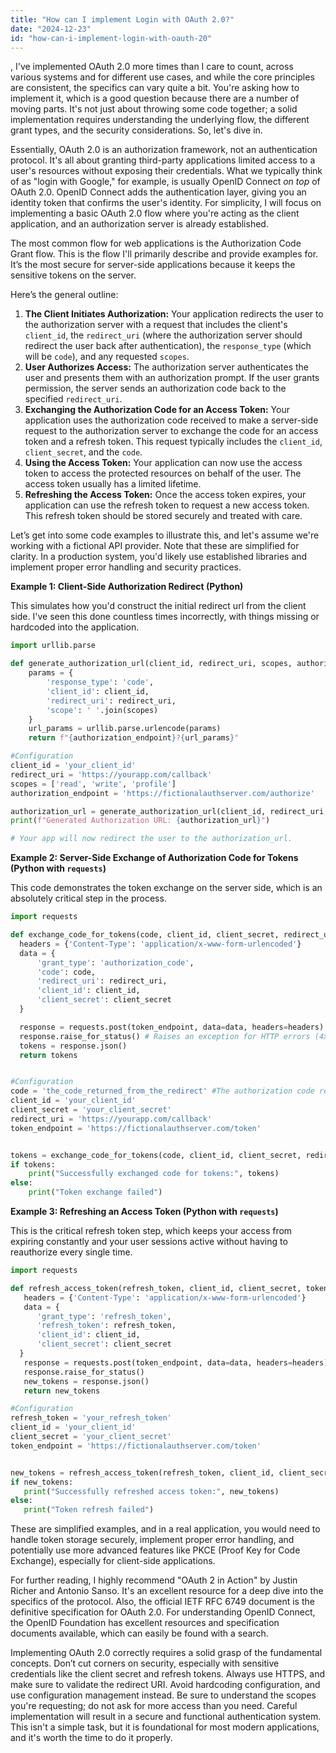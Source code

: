 ```yaml
---
title: "How can I implement Login with OAuth 2.0?"
date: "2024-12-23"
id: "how-can-i-implement-login-with-oauth-20"
---
```


,  I've implemented OAuth 2.0 more times than I care to count, across various systems and for different use cases, and while the core principles are consistent, the specifics can vary quite a bit. You're asking how to implement it, which is a good question because there are a number of moving parts. It's not just about throwing some code together; a solid implementation requires understanding the underlying flow, the different grant types, and the security considerations. So, let's dive in.

Essentially, OAuth 2.0 is an authorization framework, not an authentication protocol. It's all about granting third-party applications limited access to a user's resources without exposing their credentials. What we typically think of as "login with Google," for example, is usually OpenID Connect *on top* of OAuth 2.0. OpenID Connect adds the authentication layer, giving you an identity token that confirms the user's identity. For simplicity, I will focus on implementing a basic OAuth 2.0 flow where you're acting as the client application, and an authorization server is already established.

The most common flow for web applications is the Authorization Code Grant flow. This is the flow I'll primarily describe and provide examples for. It’s the most secure for server-side applications because it keeps the sensitive tokens on the server.

Here’s the general outline:

1.  **The Client Initiates Authorization:** Your application redirects the user to the authorization server with a request that includes the client's `client_id`, the `redirect_uri` (where the authorization server should redirect the user back after authentication), the `response_type` (which will be `code`), and any requested `scopes`.
2.  **User Authorizes Access:** The authorization server authenticates the user and presents them with an authorization prompt. If the user grants permission, the server sends an authorization code back to the specified `redirect_uri`.
3.  **Exchanging the Authorization Code for an Access Token:** Your application uses the authorization code received to make a server-side request to the authorization server to exchange the code for an access token and a refresh token. This request typically includes the `client_id`, `client_secret`, and the `code`.
4.  **Using the Access Token:** Your application can now use the access token to access the protected resources on behalf of the user. The access token usually has a limited lifetime.
5.  **Refreshing the Access Token:** Once the access token expires, your application can use the refresh token to request a new access token. This refresh token should be stored securely and treated with care.

Let’s get into some code examples to illustrate this, and let's assume we're working with a fictional API provider. Note that these are simplified for clarity. In a production system, you'd likely use established libraries and implement proper error handling and security practices.

**Example 1: Client-Side Authorization Redirect (Python)**

This simulates how you'd construct the initial redirect url from the client side. I've seen this done countless times incorrectly, with things missing or hardcoded into the application.

```python
import urllib.parse

def generate_authorization_url(client_id, redirect_uri, scopes, authorization_endpoint):
    params = {
        'response_type': 'code',
        'client_id': client_id,
        'redirect_uri': redirect_uri,
        'scope': ' '.join(scopes)
    }
    url_params = urllib.parse.urlencode(params)
    return f"{authorization_endpoint}?{url_params}"

#Configuration
client_id = 'your_client_id'
redirect_uri = 'https://yourapp.com/callback'
scopes = ['read', 'write', 'profile']
authorization_endpoint = 'https://fictionalauthserver.com/authorize'

authorization_url = generate_authorization_url(client_id, redirect_uri, scopes, authorization_endpoint)
print(f"Generated Authorization URL: {authorization_url}")

# Your app will now redirect the user to the authorization_url.
```

**Example 2: Server-Side Exchange of Authorization Code for Tokens (Python with `requests`)**

This code demonstrates the token exchange on the server side, which is an absolutely critical step in the process.

```python
import requests

def exchange_code_for_tokens(code, client_id, client_secret, redirect_uri, token_endpoint):
  headers = {'Content-Type': 'application/x-www-form-urlencoded'}
  data = {
      'grant_type': 'authorization_code',
      'code': code,
      'redirect_uri': redirect_uri,
      'client_id': client_id,
      'client_secret': client_secret
  }

  response = requests.post(token_endpoint, data=data, headers=headers)
  response.raise_for_status() # Raises an exception for HTTP errors (4xx or 5xx)
  tokens = response.json()
  return tokens


#Configuration
code = 'the_code_returned_from_the_redirect' #The authorization code returned in the redirect
client_id = 'your_client_id'
client_secret = 'your_client_secret'
redirect_uri = 'https://yourapp.com/callback'
token_endpoint = 'https://fictionalauthserver.com/token'


tokens = exchange_code_for_tokens(code, client_id, client_secret, redirect_uri, token_endpoint)
if tokens:
    print("Successfully exchanged code for tokens:", tokens)
else:
    print("Token exchange failed")
```

**Example 3: Refreshing an Access Token (Python with `requests`)**

This is the critical refresh token step, which keeps your access from expiring constantly and your user sessions active without having to reauthorize every single time.

```python
import requests

def refresh_access_token(refresh_token, client_id, client_secret, token_endpoint):
   headers = {'Content-Type': 'application/x-www-form-urlencoded'}
   data = {
      'grant_type': 'refresh_token',
      'refresh_token': refresh_token,
      'client_id': client_id,
      'client_secret': client_secret
  }
   response = requests.post(token_endpoint, data=data, headers=headers)
   response.raise_for_status()
   new_tokens = response.json()
   return new_tokens

#Configuration
refresh_token = 'your_refresh_token'
client_id = 'your_client_id'
client_secret = 'your_client_secret'
token_endpoint = 'https://fictionalauthserver.com/token'


new_tokens = refresh_access_token(refresh_token, client_id, client_secret, token_endpoint)
if new_tokens:
   print("Successfully refreshed access token:", new_tokens)
else:
   print("Token refresh failed")

```

These are simplified examples, and in a real application, you would need to handle token storage securely, implement proper error handling, and potentially use more advanced features like PKCE (Proof Key for Code Exchange), especially for client-side applications.

For further reading, I highly recommend "OAuth 2 in Action" by Justin Richer and Antonio Sanso. It's an excellent resource for a deep dive into the specifics of the protocol. Also, the official IETF RFC 6749 document is the definitive specification for OAuth 2.0. For understanding OpenID Connect, the OpenID Foundation has excellent resources and specification documents available, which can easily be found with a search.

Implementing OAuth 2.0 correctly requires a solid grasp of the fundamental concepts. Don’t cut corners on security, especially with sensitive credentials like the client secret and refresh tokens. Always use HTTPS, and make sure to validate the redirect URI. Avoid hardcoding configuration, and use configuration management instead. Be sure to understand the scopes you're requesting; do not ask for more access than you need. Careful implementation will result in a secure and functional authentication system. This isn't a simple task, but it is foundational for most modern applications, and it's worth the time to do it properly.
